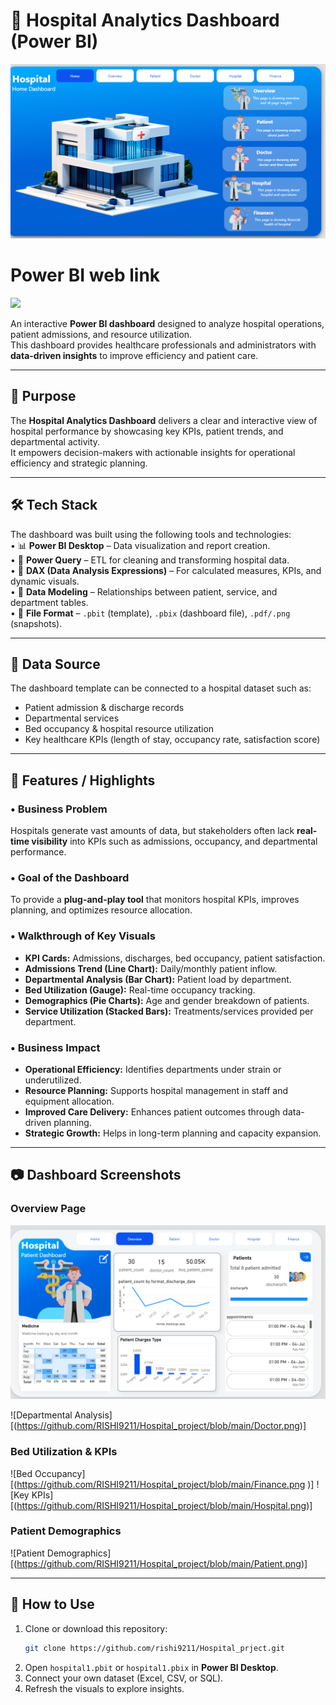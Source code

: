 # 🏥 Hospital Analytics Dashboard (Power BI)
![](https://github.com/RISHI9211/Hospital_project/blob/main/Home.png)

# Power BI web link
![](https://app.powerbi.com/groups/me/reports/4c21a818-7a82-44e8-b640-d38cc4606982/a99ae28c2903600e2362?ctid=a57f7d92-038e)

An interactive **Power BI dashboard** designed to analyze hospital operations, patient admissions, and resource utilization.  
This dashboard provides healthcare professionals and administrators with **data-driven insights** to improve efficiency and patient care.

---

## 🎯 Purpose
The **Hospital Analytics Dashboard** delivers a clear and interactive view of hospital performance by showcasing key KPIs, patient trends, and departmental activity.  
It empowers decision-makers with actionable insights for operational efficiency and strategic planning.

---

## 🛠 Tech Stack
The dashboard was built using the following tools and technologies:<br>
• 📊 **Power BI Desktop** – Data visualization and report creation.<br>
• 📂 **Power Query** – ETL for cleaning and transforming hospital data.<br>
• 🧠 **DAX (Data Analysis Expressions)** – For calculated measures, KPIs, and dynamic visuals.<br>
• 📝 **Data Modeling** – Relationships between patient, service, and department tables.<br>
• 📁 **File Format** – `.pbit` (template), `.pbix` (dashboard file), `.pdf/.png` (snapshots).<br>

---

## 📂 Data Source
The dashboard template can be connected to a hospital dataset such as:  
- Patient admission & discharge records  
- Departmental services  
- Bed occupancy & hospital resource utilization  
- Key healthcare KPIs (length of stay, occupancy rate, satisfaction score)  

---

## 🌟 Features / Highlights

### • Business Problem  
Hospitals generate vast amounts of data, but stakeholders often lack **real-time visibility** into KPIs such as admissions, occupancy, and departmental performance.  

### • Goal of the Dashboard  
To provide a **plug-and-play tool** that monitors hospital KPIs, improves planning, and optimizes resource allocation.  

### • Walkthrough of Key Visuals  
- **KPI Cards:** Admissions, discharges, bed occupancy, patient satisfaction.  
- **Admissions Trend (Line Chart):** Daily/monthly patient inflow.  
- **Departmental Analysis (Bar Chart):** Patient load by department.  
- **Bed Utilization (Gauge):** Real-time occupancy tracking.  
- **Demographics (Pie Charts):** Age and gender breakdown of patients.  
- **Service Utilization (Stacked Bars):** Treatments/services provided per department.  

### • Business Impact  
- **Operational Efficiency:** Identifies departments under strain or underutilized.  
- **Resource Planning:** Supports hospital management in staff and equipment allocation.  
- **Improved Care Delivery:** Enhances patient outcomes through data-driven planning.  
- **Strategic Growth:** Helps in long-term planning and capacity expansion.  

---

## 📷 Dashboard Screenshots

### Overview Page  
![](https://github.com/RISHI9211/Hospital_project/blob/main/Overview.png)

![Departmental Analysis][(https://github.com/RISHI9211/Hospital_project/blob/main/Doctor.png)]

### Bed Utilization & KPIs  
![Bed Occupancy][(https://github.com/RISHI9211/Hospital_project/blob/main/Finance.png )]
![Key KPIs][(https://github.com/RISHI9211/Hospital_project/blob/main/Hospital.png)]

### Patient Demographics  
![Patient Demographics][(https://github.com/RISHI9211/Hospital_project/blob/main/Patient.png)]

---

## 🚀 How to Use
1. Clone or download this repository:  
   ```bash
   git clone https://github.com/rishi9211/Hospital_prject.git
   ```
2. Open `hospital1.pbit` or `hospital1.pbix` in **Power BI Desktop**.  
3. Connect your own dataset (Excel, CSV, or SQL).  
4. Refresh the visuals to explore insights.  
